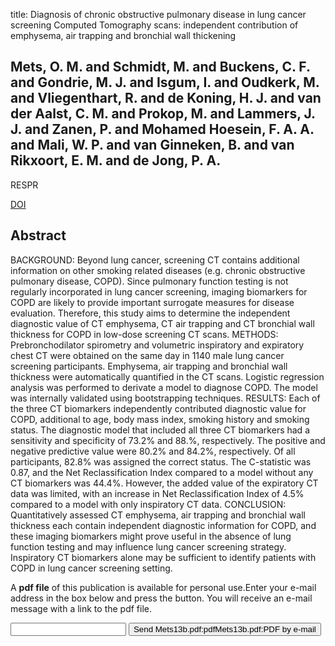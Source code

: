 title: Diagnosis of chronic obstructive pulmonary disease in lung cancer screening Computed Tomography scans: independent contribution of emphysema, air trapping and bronchial wall thickening

## Mets, O. M. and Schmidt, M. and Buckens, C. F. and Gondrie, M. J. and Isgum, I. and Oudkerk, M. and Vliegenthart, R. and de Koning, H. J. and van der Aalst, C. M. and Prokop, M. and Lammers, J. J. and Zanen, P. and Mohamed Hoesein, F. A. A. and Mali, W. P. and van Ginneken, B. and van Rikxoort, E. M. and de Jong, P. A.
RESPR

<a href="https://doi.org/10.1186/1465-9921-14-59">DOI</a>

## Abstract
BACKGROUND: Beyond lung cancer, screening CT contains additional information on other smoking related diseases (e.g. chronic obstructive pulmonary disease, COPD). Since pulmonary function testing is not regularly incorporated in lung cancer screening, imaging biomarkers for COPD are likely to provide important surrogate measures for disease evaluation. Therefore, this study aims to determine the independent diagnostic value of CT emphysema, CT air trapping and CT bronchial wall thickness for COPD in low-dose screening CT scans. METHODS: Prebronchodilator spirometry and volumetric inspiratory and expiratory chest CT were obtained on the same day in 1140 male lung cancer screening participants. Emphysema, air trapping and bronchial wall thickness were automatically quantified in the CT scans. Logistic regression analysis was performed to derivate a model to diagnose COPD. The model was internally validated using bootstrapping techniques. RESULTS: Each of the three CT biomarkers independently contributed diagnostic value for COPD, additional to age, body mass index, smoking history and smoking status. The diagnostic model that included all three CT biomarkers had a sensitivity and specificity of 73.2% and 88.%, respectively. The positive and negative predictive value were 80.2% and 84.2%, respectively. Of all participants, 82.8% was assigned the correct status. The C-statistic was 0.87, and the Net Reclassification Index compared to a model without any CT biomarkers was 44.4%. However, the added value of the expiratory CT data was limited, with an increase in Net Reclassification Index of 4.5% compared to a model with only inspiratory CT data. CONCLUSION: Quantitatively assessed CT emphysema, air trapping and bronchial wall thickness each contain independent diagnostic information for COPD, and these imaging biomarkers might prove useful in the absence of lung function testing and may influence lung cancer screening strategy. Inspiratory CT biomarkers alone may be sufficient to identify patients with COPD in lung cancer screening setting.

A <b>pdf file</b> of this publication is available for personal use.Enter your e-mail address in the box below and press the button. You will receive an e-mail message with a link to the pdf file.
<form action="sender.php">  <input type="text" name="email">  <input type="submit" value="Send Mets13b.pdf:pdfMets13b.pdf:PDF by e-mail"></form>